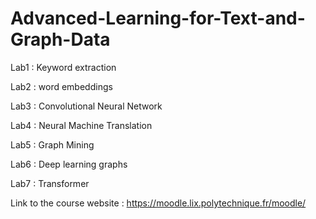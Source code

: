 # Advanced-Learning-for-Text-and-Graph-Data

Lab1 : Keyword extraction

Lab2 : word embeddings

Lab3 : Convolutional Neural Network

Lab4 : Neural Machine Translation

Lab5 : Graph Mining

Lab6 : Deep learning graphs

Lab7 : Transformer

Link to the course website : https://moodle.lix.polytechnique.fr/moodle/
